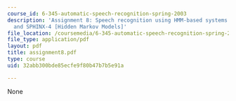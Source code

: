 ```yaml
---
course_id: 6-345-automatic-speech-recognition-spring-2003
description: 'Assignment 8: Speech recognition using HMM-based systems: CMU SPHINX-3
  and SPHINX-4 [Hidden Markov Models]'
file_location: /coursemedia/6-345-automatic-speech-recognition-spring-2003/32abb300bde85ecfe9f80b47b7b5e91a_assignment8.pdf
file_type: application/pdf
layout: pdf
title: assignment8.pdf
type: course
uid: 32abb300bde85ecfe9f80b47b7b5e91a

---
```

None